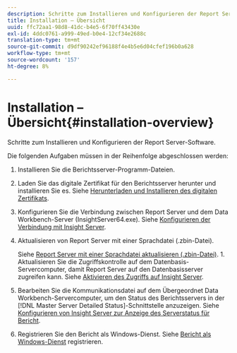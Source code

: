 ```yaml
---
description: Schritte zum Installieren und Konfigurieren der Report Server-Software.
title: Installation – Übersicht
uuid: ffc72aa1-98d8-41dc-b4e5-6f70ff43430e
exl-id: 4ddc0761-a999-49ed-b0e4-12cf34e2688c
translation-type: tm+mt
source-git-commit: d9df90242ef96188f4e4b5e6d04cfef196b0a628
workflow-type: tm+mt
source-wordcount: '157'
ht-degree: 8%

---
```


# Installation – Übersicht{#installation-overview}

Schritte zum Installieren und Konfigurieren der Report Server-Software.

Die folgenden Aufgaben müssen in der Reihenfolge abgeschlossen werden:

1. Installieren Sie die Berichtsserver-Programm-Dateien.
1. Laden Sie das digitale Zertifikat für den Berichtsserver herunter und installieren Sie es. Siehe [Herunterladen und Installieren des digitalen Zertifikats](../../../home/c-rpt-oview/c-inst-rpt/c-install-dig-cert/c-install-dig-cert.md#concept-5a61fc67df3643598c7c403962075f76).
1. Konfigurieren Sie die Verbindung zwischen Report Server und dem Data Workbench-Server (InsightServer64.exe). Siehe [Konfigurieren der Verbindung mit Insight Server](../../../home/c-rpt-oview/c-inst-rpt/t-config-conn-ins-svr.md#task-a3ca949c43244782b658fb4437fd724c).
1. Aktualisieren von Report Server mit einer Sprachdatei (.zbin-Datei).

   Siehe [Report Server mit einer Sprachdatei aktualisieren (.zbin-Datei)](../../../home/c-rpt-oview/c-inst-rpt/c-zbin-file-update.md#concept-5637a8f52b7643759e423c2068b4126b). 1. Aktualisieren Sie die Zugriffskontrolle auf dem Datenbasis-Servercomputer, damit Report Server auf den Datenbasisserver zugreifen kann. Siehe [Aktivieren des Zugriffs auf Insight Server](../../../home/c-rpt-oview/c-inst-rpt/t-en-acc-ins-svr.md#task-e7b95cf9cb194842ad72fa534c56c3cc).
1. Bearbeiten Sie die Kommunikationsdatei auf dem Übergeordnet Data Workbench-Servercomputer, um den Status des Berichtsservers in der [!DNL Master Server Detailed Status]-Schnittstelle anzuzeigen. Siehe [Konfigurieren von Insight Server zur Anzeige des Serverstatus für Bericht](../../../home/c-rpt-oview/c-inst-rpt/t-display-svr-st-rpt.md#task-a14d096f85924d9b93eef950591f93a8).
1. Registrieren Sie den Bericht als Windows-Dienst. Siehe [Bericht als Windows-Dienst](../../../home/c-rpt-oview/c-inst-rpt/t-reg-rpt-win-svc.md#task-a8762d7818ed4cfd87e616db6a68b3a6) registrieren.
